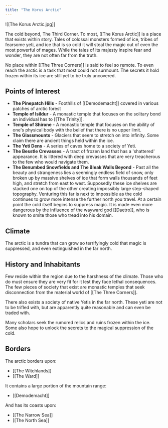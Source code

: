 ```yaml
---
title: "The Korus Arctic"
---
```

![[The Korus Arctic.jpg]]

The cold beyond, The Third Corner. To most, [[The Korus Arctic]] is a place that exists within story. Tales of colossal monsters formed of ice, tribes of fearsome yeti, and ice that is so cold it will steal the magic out of even the most powerful of mages. While the tales of its majesty inspire fear and wonder, they are not often far from the truth.

No place within [[The Three Corners]] is said to feel so remote. To even reach the arctic is a task that most could not surmount. The secrets it hold frozen within its ice are still yet to be truly uncovered.

## Points of Interest
- **The Pinepatch Hills** - Foothills of [[Demodemacht]] covered in various patches of arctic forest
- **Temple of Isildur** - A monastic temple that focuses on the solitary bond an individual has to [[The Trinity]].
- **Temple of Shirone** - A monastic temple that focuses on the ability of one's physical body with the belief that there is no upper limit.
- **The Glassmounts** - Glaciers that seem to stretch on into infinity. Some claim there are ancient things held within the ice.
- **The Yeti Dens** - A series of caves home to a society of Yeti.
- **The Besstle Crevasses** - A tract of frozen land that has a 'shattered' appearance. It is littered with deep crevasses that are very treacherous to the few who would navigate them. 
- **The Benumbed Snowfields and The Bleak Walls Beyond** - Past all the beauty and strangeness lies a seemingly endless field of snow, only broken up by massive shelves of ice that form walls thousands of feet high, and stretch from east to west. Supposedly these ice shelves are stacked one on top of the other creating impossibly large step-shaped topography. Venturing this far is next to impossible as the cold continues to grow more intense the further north you travel. At a certain point the cold itself begins to suppress magic. It is made even more dangerous by the influence of the wayward god [[Daetro]], who is known to smite those who tread into his domain.

## Climate
The arctic is a tundra that can grow so terrifyingly cold that magic is suppressed, and even extinguished in the far north.

## History and Inhabitants
Few reside within the region due to the harshness of the climate. Those who do must ensure they are very fit for it lest they face lethal consequences. The few pieces of society that exist are monastic temples that seek disconnection from the material world of [[The Three Corners]].

There also exists a society of native Yetis in the far north. These yeti are not to be trifled with, but are apparently quite reasonable and can even be traded with.

Many scholars seek the rumored relics and ruins frozen within the ice. Some also hope to unlock the secrets to the magical suppression of the cold.

## Borders
The arctic borders upon:
- [[The Witchlands]]
- [[The Ward]]

It contains a large portion of the mountain range:
- [[Demodemacht]]

And has its coasts upon:
- [[The Narrow Sea]]
- [[The North Sea]]